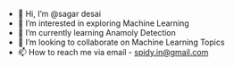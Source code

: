 - 👋 Hi, I’m @sagar desai
- 👀 I’m interested in exploring Machine Learning
- 🌱 I’m currently learning Anamoly Detection
- 💞️ I’m looking to collaborate on Machine Learning Topics
- 📫 How to reach me via email - spidy.in@gmail.com

<!---
sagardesaee/sagardesaee is a ✨ special ✨ repository because its `README.md` (this file) appears on your GitHub profile.
You can click the Preview link to take a look at your changes.
--->
